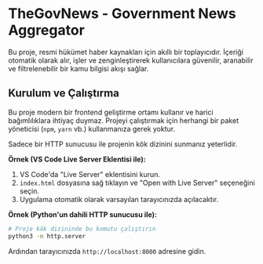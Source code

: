 # TheGovNews - Government News Aggregator

Bu proje, resmi hükümet haber kaynakları için akıllı bir toplayıcıdır. İçeriği otomatik olarak alır, işler ve zenginleştirerek kullanıcılara güvenilir, aranabilir ve filtrelenebilir bir kamu bilgisi akışı sağlar.

## Kurulum ve Çalıştırma

Bu proje modern bir frontend geliştirme ortamı kullanır ve harici bağımlılıklara ihtiyaç duymaz. Projeyi çalıştırmak için herhangi bir paket yöneticisi (`npm`, `yarn` vb.) kullanmanıza gerek yoktur.

Sadece bir HTTP sunucusu ile projenin kök dizinini sunmanız yeterlidir.

**Örnek (VS Code Live Server Eklentisi ile):**

1.  VS Code'da "Live Server" eklentisini kurun.
2.  `index.html` dosyasına sağ tıklayın ve "Open with Live Server" seçeneğini seçin.
3.  Uygulama otomatik olarak varsayılan tarayıcınızda açılacaktır.

**Örnek (Python'un dahili HTTP sunucusu ile):**

```bash
# Proje kök dizininde bu komutu çalıştırın
python3 -m http.server
```
Ardından tarayıcınızda `http://localhost:8000` adresine gidin.
